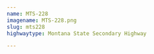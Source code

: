 ```yaml
---
name: MTS-228
imagename: MTS-228.png
slug: mts228
highwaytype: Montana State Secondary Highway

---
```

